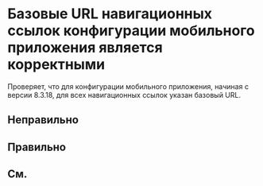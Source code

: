 # Базовые URL навигационных ссылок конфигурации мобильного приложения является корректными

Проверяет, что для конфигурации мобильного приложения, начиная с версии 8.3.18, для всех навигационных ссылок указан
базовый URL.

## Неправильно

## Правильно

## См.
